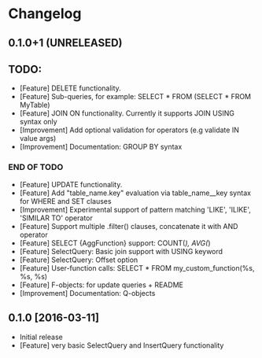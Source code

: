 Changelog
=========

0.1.0+1 (UNRELEASED)
--------------------
## TODO:

* [Feature] DELETE functionality.
* [Feature] Sub-queries, for example: SELECT * FROM (SELECT * FROM MyTable)
* [Feature] JOIN ON functionality. Currently it supports JOIN USING syntax only
* [Improvement] Add optional validation for operators (e.g validate IN value args)
* [Improvement] Documentation: GROUP BY syntax 

### END OF TODO

* [Feature] UPDATE functionality.
* [Feature] Add "table_name.key" evaluation via table_name__key syntax for WHERE and SET clauses
* [Improvement] Experimental support of pattern matching 'LIKE', 'ILIKE', 'SIMILAR TO' operator
* [Feature] Support multiple .filter() clauses, concatenate it with AND operator
* [Feature] SELECT {AggFunction} support: COUNT(*), AVG(*)
* [Feature] SelectQuery: Basic join support with USING keyword
* [Feature] SelectQuery: Offset option
* [Feature] User-function calls: SELECT * FROM my_custom_function(%s, %s, %s)
* [Feature] F-objects: for update queries + README 
* [Improvement] Documentation: Q-objects


0.1.0 [2016-03-11]
--------------------
* Initial release
* [Feature] very basic SelectQuery and InsertQuery functionality